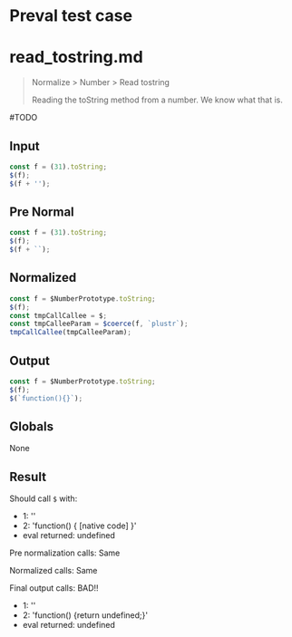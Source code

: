 # Preval test case

# read_tostring.md

> Normalize > Number > Read tostring
>
> Reading the toString method from a number. We know what that is.

#TODO

## Input

`````js filename=intro
const f = (31).toString;
$(f);
$(f + '');
`````

## Pre Normal

`````js filename=intro
const f = (31).toString;
$(f);
$(f + ``);
`````

## Normalized

`````js filename=intro
const f = $NumberPrototype.toString;
$(f);
const tmpCallCallee = $;
const tmpCalleeParam = $coerce(f, `plustr`);
tmpCallCallee(tmpCalleeParam);
`````

## Output

`````js filename=intro
const f = $NumberPrototype.toString;
$(f);
$(`function(){}`);
`````

## Globals

None

## Result

Should call `$` with:
 - 1: '<function>'
 - 2: 'function() { [native code] }'
 - eval returned: undefined

Pre normalization calls: Same

Normalized calls: Same

Final output calls: BAD!!
 - 1: '<function>'
 - 2: 'function() {return undefined;}'
 - eval returned: undefined
